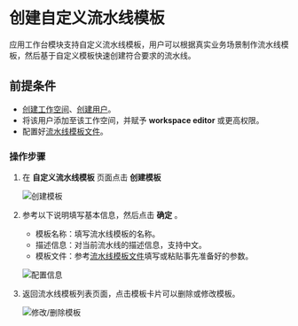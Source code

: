 # 创建自定义流水线模板

应用工作台模块支持自定义流水线模板，用户可以根据真实业务场景制作流水线模板，然后基于自定义模板快速创建符合要求的流水线。

## 前提条件

- [创建工作空间](../../../../ghippo/user-guide/workspace/workspace.md)、[创建用户](../../../../ghippo/user-guide/access-control/user.md)。
- 将该用户添加至该工作空间，并赋予 __workspace editor__ 或更高权限。
- 配置好[流水线模板文件](info.md)。

### 操作步骤

1. 在 __自定义流水线模板__ 页面点击 __创建模板__

    ![创建模板](https://docs.daocloud.io/daocloud-docs-images/docs/amamba/images/template04.png)

2. 参考以下说明填写基本信息，然后点击 __确定__ 。

    - 模板名称：填写流水线模板的名称。
    - 描述信息：对当前流水线的描述信息，支持中文。
    - 模板文件：参考[流水线模板文件](info.md)填写或粘贴事先准备好的参数。

    ![配置信息](https://docs.daocloud.io/daocloud-docs-images/docs/amamba/images/template05.png)

3. 返回流水线模板列表页面，点击模板卡片可以删除或修改模板。

    ![修改/删除模板](https://docs.daocloud.io/daocloud-docs-images/docs/amamba/images/template06.png)
